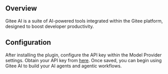 ## Overview

Gitee AI is a suite of AI-powered tools integrated within the Gitee platform, designed to boost developer productivity.

## Configuration

After installing the plugin, configure the API key within the Model Provider settings. Obtain your API key from [here](https://ai.gitee.com/dashboard/settings/tokens). Once saved, you can begin using Gitee AI to build your AI agents and agentic workflows.